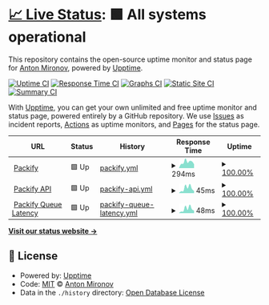 # [📈 Live Status](https://status.packify.app): <!--live status--> **🟩 All systems operational**

This repository contains the open-source uptime monitor and status page for [Anton Mironov](mironov.live), powered by [Upptime](https://github.com/upptime/upptime).

[![Uptime CI](https://github.com/mironov/packify-status/workflows/Uptime%20CI/badge.svg)](https://github.com/mironov/packify-status/actions?query=workflow%3A%22Uptime+CI%22)
[![Response Time CI](https://github.com/mironov/packify-status/workflows/Response%20Time%20CI/badge.svg)](https://github.com/mironov/packify-status/actions?query=workflow%3A%22Response+Time+CI%22)
[![Graphs CI](https://github.com/mironov/packify-status/workflows/Graphs%20CI/badge.svg)](https://github.com/mironov/packify-status/actions?query=workflow%3A%22Graphs+CI%22)
[![Static Site CI](https://github.com/mironov/packify-status/workflows/Static%20Site%20CI/badge.svg)](https://github.com/mironov/packify-status/actions?query=workflow%3A%22Static+Site+CI%22)
[![Summary CI](https://github.com/mironov/packify-status/workflows/Summary%20CI/badge.svg)](https://github.com/mironov/packify-status/actions?query=workflow%3A%22Summary+CI%22)

With [Upptime](https://upptime.js.org), you can get your own unlimited and free uptime monitor and status page, powered entirely by a GitHub repository. We use [Issues](https://github.com/mironov/packify-status/issues) as incident reports, [Actions](https://github.com/mironov/packify-status/actions) as uptime monitors, and [Pages](https://status.packify.app) for the status page.

<!--start: status pages-->
<!-- This summary is generated by Upptime (https://github.com/upptime/upptime) -->
<!-- Do not edit this manually, your changes will be overwritten -->
<!-- prettier-ignore -->
| URL | Status | History | Response Time | Uptime |
| --- | ------ | ------- | ------------- | ------ |
| <img alt="" src="https://icons.duckduckgo.com/ip3/packify.app.ico" height="13"> [Packify](https://packify.app) | 🟩 Up | [packify.yml](https://github.com/packify-app/packify-status/commits/HEAD/history/packify.yml) | <details><summary><img alt="Response time graph" src="./graphs/packify/response-time-week.png" height="20"> 294ms</summary><br><a href="https://status.packify.app/history/packify"><img alt="Response time 317" src="https://img.shields.io/endpoint?url=https%3A%2F%2Fraw.githubusercontent.com%2Fpackify-app%2Fpackify-status%2FHEAD%2Fapi%2Fpackify%2Fresponse-time.json"></a><br><a href="https://status.packify.app/history/packify"><img alt="24-hour response time 246" src="https://img.shields.io/endpoint?url=https%3A%2F%2Fraw.githubusercontent.com%2Fpackify-app%2Fpackify-status%2FHEAD%2Fapi%2Fpackify%2Fresponse-time-day.json"></a><br><a href="https://status.packify.app/history/packify"><img alt="7-day response time 294" src="https://img.shields.io/endpoint?url=https%3A%2F%2Fraw.githubusercontent.com%2Fpackify-app%2Fpackify-status%2FHEAD%2Fapi%2Fpackify%2Fresponse-time-week.json"></a><br><a href="https://status.packify.app/history/packify"><img alt="30-day response time 309" src="https://img.shields.io/endpoint?url=https%3A%2F%2Fraw.githubusercontent.com%2Fpackify-app%2Fpackify-status%2FHEAD%2Fapi%2Fpackify%2Fresponse-time-month.json"></a><br><a href="https://status.packify.app/history/packify"><img alt="1-year response time 334" src="https://img.shields.io/endpoint?url=https%3A%2F%2Fraw.githubusercontent.com%2Fpackify-app%2Fpackify-status%2FHEAD%2Fapi%2Fpackify%2Fresponse-time-year.json"></a></details> | <details><summary><a href="https://status.packify.app/history/packify">100.00%</a></summary><a href="https://status.packify.app/history/packify"><img alt="All-time uptime 100.00%" src="https://img.shields.io/endpoint?url=https%3A%2F%2Fraw.githubusercontent.com%2Fpackify-app%2Fpackify-status%2FHEAD%2Fapi%2Fpackify%2Fuptime.json"></a><br><a href="https://status.packify.app/history/packify"><img alt="24-hour uptime 100.00%" src="https://img.shields.io/endpoint?url=https%3A%2F%2Fraw.githubusercontent.com%2Fpackify-app%2Fpackify-status%2FHEAD%2Fapi%2Fpackify%2Fuptime-day.json"></a><br><a href="https://status.packify.app/history/packify"><img alt="7-day uptime 100.00%" src="https://img.shields.io/endpoint?url=https%3A%2F%2Fraw.githubusercontent.com%2Fpackify-app%2Fpackify-status%2FHEAD%2Fapi%2Fpackify%2Fuptime-week.json"></a><br><a href="https://status.packify.app/history/packify"><img alt="30-day uptime 100.00%" src="https://img.shields.io/endpoint?url=https%3A%2F%2Fraw.githubusercontent.com%2Fpackify-app%2Fpackify-status%2FHEAD%2Fapi%2Fpackify%2Fuptime-month.json"></a><br><a href="https://status.packify.app/history/packify"><img alt="1-year uptime 100.00%" src="https://img.shields.io/endpoint?url=https%3A%2F%2Fraw.githubusercontent.com%2Fpackify-app%2Fpackify-status%2FHEAD%2Fapi%2Fpackify%2Fuptime-year.json"></a></details>
| <img alt="" src="https://icons.duckduckgo.com/ip3/packify.app.ico" height="13"> [Packify API](https://packify.app/api) | 🟩 Up | [packify-api.yml](https://github.com/packify-app/packify-status/commits/HEAD/history/packify-api.yml) | <details><summary><img alt="Response time graph" src="./graphs/packify-api/response-time-week.png" height="20"> 45ms</summary><br><a href="https://status.packify.app/history/packify-api"><img alt="Response time 42" src="https://img.shields.io/endpoint?url=https%3A%2F%2Fraw.githubusercontent.com%2Fpackify-app%2Fpackify-status%2FHEAD%2Fapi%2Fpackify-api%2Fresponse-time.json"></a><br><a href="https://status.packify.app/history/packify-api"><img alt="24-hour response time 20" src="https://img.shields.io/endpoint?url=https%3A%2F%2Fraw.githubusercontent.com%2Fpackify-app%2Fpackify-status%2FHEAD%2Fapi%2Fpackify-api%2Fresponse-time-day.json"></a><br><a href="https://status.packify.app/history/packify-api"><img alt="7-day response time 45" src="https://img.shields.io/endpoint?url=https%3A%2F%2Fraw.githubusercontent.com%2Fpackify-app%2Fpackify-status%2FHEAD%2Fapi%2Fpackify-api%2Fresponse-time-week.json"></a><br><a href="https://status.packify.app/history/packify-api"><img alt="30-day response time 45" src="https://img.shields.io/endpoint?url=https%3A%2F%2Fraw.githubusercontent.com%2Fpackify-app%2Fpackify-status%2FHEAD%2Fapi%2Fpackify-api%2Fresponse-time-month.json"></a><br><a href="https://status.packify.app/history/packify-api"><img alt="1-year response time 43" src="https://img.shields.io/endpoint?url=https%3A%2F%2Fraw.githubusercontent.com%2Fpackify-app%2Fpackify-status%2FHEAD%2Fapi%2Fpackify-api%2Fresponse-time-year.json"></a></details> | <details><summary><a href="https://status.packify.app/history/packify-api">100.00%</a></summary><a href="https://status.packify.app/history/packify-api"><img alt="All-time uptime 99.95%" src="https://img.shields.io/endpoint?url=https%3A%2F%2Fraw.githubusercontent.com%2Fpackify-app%2Fpackify-status%2FHEAD%2Fapi%2Fpackify-api%2Fuptime.json"></a><br><a href="https://status.packify.app/history/packify-api"><img alt="24-hour uptime 100.00%" src="https://img.shields.io/endpoint?url=https%3A%2F%2Fraw.githubusercontent.com%2Fpackify-app%2Fpackify-status%2FHEAD%2Fapi%2Fpackify-api%2Fuptime-day.json"></a><br><a href="https://status.packify.app/history/packify-api"><img alt="7-day uptime 100.00%" src="https://img.shields.io/endpoint?url=https%3A%2F%2Fraw.githubusercontent.com%2Fpackify-app%2Fpackify-status%2FHEAD%2Fapi%2Fpackify-api%2Fuptime-week.json"></a><br><a href="https://status.packify.app/history/packify-api"><img alt="30-day uptime 100.00%" src="https://img.shields.io/endpoint?url=https%3A%2F%2Fraw.githubusercontent.com%2Fpackify-app%2Fpackify-status%2FHEAD%2Fapi%2Fpackify-api%2Fuptime-month.json"></a><br><a href="https://status.packify.app/history/packify-api"><img alt="1-year uptime 100.00%" src="https://img.shields.io/endpoint?url=https%3A%2F%2Fraw.githubusercontent.com%2Fpackify-app%2Fpackify-status%2FHEAD%2Fapi%2Fpackify-api%2Fuptime-year.json"></a></details>
| <img alt="" src="https://icons.duckduckgo.com/ip3/packify.app.ico" height="13"> [Packify Queue Latency](https://packify.app/api/queue-latency) | 🟩 Up | [packify-queue-latency.yml](https://github.com/packify-app/packify-status/commits/HEAD/history/packify-queue-latency.yml) | <details><summary><img alt="Response time graph" src="./graphs/packify-queue-latency/response-time-week.png" height="20"> 48ms</summary><br><a href="https://status.packify.app/history/packify-queue-latency"><img alt="Response time 48" src="https://img.shields.io/endpoint?url=https%3A%2F%2Fraw.githubusercontent.com%2Fpackify-app%2Fpackify-status%2FHEAD%2Fapi%2Fpackify-queue-latency%2Fresponse-time.json"></a><br><a href="https://status.packify.app/history/packify-queue-latency"><img alt="24-hour response time 19" src="https://img.shields.io/endpoint?url=https%3A%2F%2Fraw.githubusercontent.com%2Fpackify-app%2Fpackify-status%2FHEAD%2Fapi%2Fpackify-queue-latency%2Fresponse-time-day.json"></a><br><a href="https://status.packify.app/history/packify-queue-latency"><img alt="7-day response time 48" src="https://img.shields.io/endpoint?url=https%3A%2F%2Fraw.githubusercontent.com%2Fpackify-app%2Fpackify-status%2FHEAD%2Fapi%2Fpackify-queue-latency%2Fresponse-time-week.json"></a><br><a href="https://status.packify.app/history/packify-queue-latency"><img alt="30-day response time 116" src="https://img.shields.io/endpoint?url=https%3A%2F%2Fraw.githubusercontent.com%2Fpackify-app%2Fpackify-status%2FHEAD%2Fapi%2Fpackify-queue-latency%2Fresponse-time-month.json"></a><br><a href="https://status.packify.app/history/packify-queue-latency"><img alt="1-year response time 51" src="https://img.shields.io/endpoint?url=https%3A%2F%2Fraw.githubusercontent.com%2Fpackify-app%2Fpackify-status%2FHEAD%2Fapi%2Fpackify-queue-latency%2Fresponse-time-year.json"></a></details> | <details><summary><a href="https://status.packify.app/history/packify-queue-latency">100.00%</a></summary><a href="https://status.packify.app/history/packify-queue-latency"><img alt="All-time uptime 99.79%" src="https://img.shields.io/endpoint?url=https%3A%2F%2Fraw.githubusercontent.com%2Fpackify-app%2Fpackify-status%2FHEAD%2Fapi%2Fpackify-queue-latency%2Fuptime.json"></a><br><a href="https://status.packify.app/history/packify-queue-latency"><img alt="24-hour uptime 100.00%" src="https://img.shields.io/endpoint?url=https%3A%2F%2Fraw.githubusercontent.com%2Fpackify-app%2Fpackify-status%2FHEAD%2Fapi%2Fpackify-queue-latency%2Fuptime-day.json"></a><br><a href="https://status.packify.app/history/packify-queue-latency"><img alt="7-day uptime 100.00%" src="https://img.shields.io/endpoint?url=https%3A%2F%2Fraw.githubusercontent.com%2Fpackify-app%2Fpackify-status%2FHEAD%2Fapi%2Fpackify-queue-latency%2Fuptime-week.json"></a><br><a href="https://status.packify.app/history/packify-queue-latency"><img alt="30-day uptime 99.95%" src="https://img.shields.io/endpoint?url=https%3A%2F%2Fraw.githubusercontent.com%2Fpackify-app%2Fpackify-status%2FHEAD%2Fapi%2Fpackify-queue-latency%2Fuptime-month.json"></a><br><a href="https://status.packify.app/history/packify-queue-latency"><img alt="1-year uptime 99.94%" src="https://img.shields.io/endpoint?url=https%3A%2F%2Fraw.githubusercontent.com%2Fpackify-app%2Fpackify-status%2FHEAD%2Fapi%2Fpackify-queue-latency%2Fuptime-year.json"></a></details>

<!--end: status pages-->

[**Visit our status website →**](https://status.packify.app)

## 📄 License

- Powered by: [Upptime](https://github.com/upptime/upptime)
- Code: [MIT](./LICENSE) © [Anton Mironov](mironov.live)
- Data in the `./history` directory: [Open Database License](https://opendatacommons.org/licenses/odbl/1-0/)
